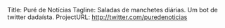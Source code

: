 Title: Puré de Notícias
Tagline: Saladas de manchetes diárias. Um bot de twitter dadaísta.
ProjectURL: http://twitter.com/puredenoticias



